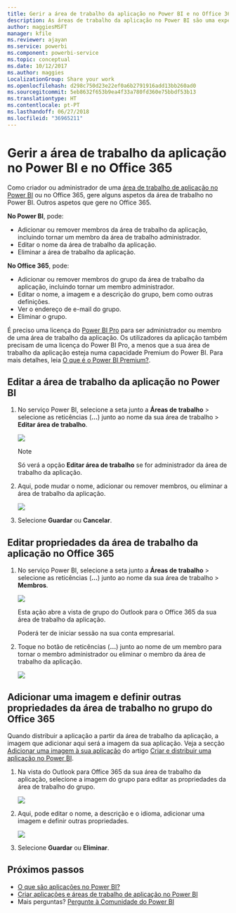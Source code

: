 ```yaml
---
title: Gerir a área de trabalho da aplicação no Power BI e no Office 365
description: As áreas de trabalho da aplicação no Power BI são uma experiência de colaboração baseada nos grupos do Office 365. Faça a gestão das suas áreas de trabalho de aplicação no Power BI e também no Office 365.
author: maggiesMSFT
manager: kfile
ms.reviewer: ajayan
ms.service: powerbi
ms.component: powerbi-service
ms.topic: conceptual
ms.date: 10/12/2017
ms.author: maggies
LocalizationGroup: Share your work
ms.openlocfilehash: d298c750d23e22ef0a6b2791916add13bb260ad0
ms.sourcegitcommit: 5eb8632f653b9ea4f33a780fd360e75bbdf53b13
ms.translationtype: HT
ms.contentlocale: pt-PT
ms.lasthandoff: 06/27/2018
ms.locfileid: "36965211"
---
```

# <a name="manage-your-app-workspace-in-power-bi-and-office-365"></a>Gerir a área de trabalho da aplicação no Power BI e no Office 365
Como criador ou administrador de uma [área de trabalho de aplicação no Power BI](service-install-use-apps.md) ou no Office 365, gere alguns aspetos da área de trabalho no Power BI. Outros aspetos que gere no Office 365. 

**No Power BI**, pode:

* Adicionar ou remover membros da área de trabalho da aplicação, incluindo tornar um membro da área de trabalho administrador.
* Editar o nome da área de trabalho da aplicação.
* Eliminar a área de trabalho da aplicação.

**No Office 365**, pode:

* Adicionar ou remover membros do grupo da área de trabalho da aplicação, incluindo tornar um membro administrador.
* Editar o nome, a imagem e a descrição do grupo, bem como outras definições.
* Ver o endereço de e-mail do grupo.
* Eliminar o grupo.

É preciso uma licença do [Power BI Pro](service-free-vs-pro.md) para ser administrador ou membro de uma área de trabalho da aplicação. Os utilizadores da aplicação também precisam de uma licença do Power BI Pro, a menos que a sua área de trabalho da aplicação esteja numa capacidade Premium do Power BI. Para mais detalhes, leia [O que é o Power BI Premium?](service-premium.md).

## <a name="edit-your-app-workspace-in-power-bi"></a>Editar a área de trabalho da aplicação no Power BI
1. No serviço Power BI, selecione a seta junto a **Áreas de trabalho** > selecione as reticências (**…**) junto ao nome da sua área de trabalho > **Editar área de trabalho**. 
   
   ![](media/service-manage-app-workspace-in-power-bi-and-office-365/power-bi-app-ellipsis.png)
   
   > [!NOTE]
   > Só verá a opção **Editar área de trabalho** se for administrador da área de trabalho da aplicação.
   > 
   > 
2. Aqui, pode mudar o nome, adicionar ou remover membros, ou eliminar a área de trabalho da aplicação. 
   
   ![](media/service-manage-app-workspace-in-power-bi-and-office-365/power-bi-app-edit-workspace.png)
3. Selecione **Guardar** ou **Cancelar**.

## <a name="edit-power-bi-app-workspace-properties-in-office-365"></a>Editar propriedades da área de trabalho da aplicação no Office 365
1. No serviço Power BI, selecione a seta junto a **Áreas de trabalho** > selecione as reticências (**…**) junto ao nome da sua área de trabalho > **Membros**. 
   
   ![](media/service-manage-app-workspace-in-power-bi-and-office-365/power-bi-app-ellipsis.png)
   
   Esta ação abre a vista de grupo do Outlook para o Office 365 da sua área de trabalho da aplicação.
   
   Poderá ter de iniciar sessão na sua conta empresarial.
2. Toque no botão de reticências (**…**) junto ao nome de um membro para tornar o membro administrador ou eliminar o membro da área de trabalho da aplicação. 
   
   ![](media/service-manage-app-workspace-in-power-bi-and-office-365/pbi_managegroupo365.png)

## <a name="add-an-image-and-set-other-workspace-properties-in-the-office-365-group"></a>Adicionar uma imagem e definir outras propriedades da área de trabalho no grupo do Office 365
Quando distribuir a aplicação a partir da área de trabalho da aplicação, a imagem que adicionar aqui será a imagem da sua aplicação. Veja a secção [Adicionar uma imagem à sua aplicação](service-create-distribute-apps.md#add-an-image-to-your-app-optional) do artigo [Criar e distribuir uma aplicação no Power BI](service-create-distribute-apps.md).

1. Na vista do Outlook para Office 365 da sua área de trabalho da aplicação, selecione a imagem do grupo para editar as propriedades da área de trabalho do grupo.
   
   ![](media/service-manage-app-workspace-in-power-bi-and-office-365/pbi_editgroupo365.png)
2. Aqui, pode editar o nome, a descrição e o idioma, adicionar uma imagem e definir outras propriedades.
   
   ![](media/service-manage-app-workspace-in-power-bi-and-office-365/pbi_editgrpo365dialog.png)
3. Selecione **Guardar** ou **Eliminar**.

## <a name="next-steps"></a>Próximos passos
* [O que são aplicações no Power BI?](service-install-use-apps.md)
* [Criar aplicações e áreas de trabalho de aplicação no Power BI](service-create-distribute-apps.md)
* Mais perguntas? [Pergunte à Comunidade do Power BI](http://community.powerbi.com/)

